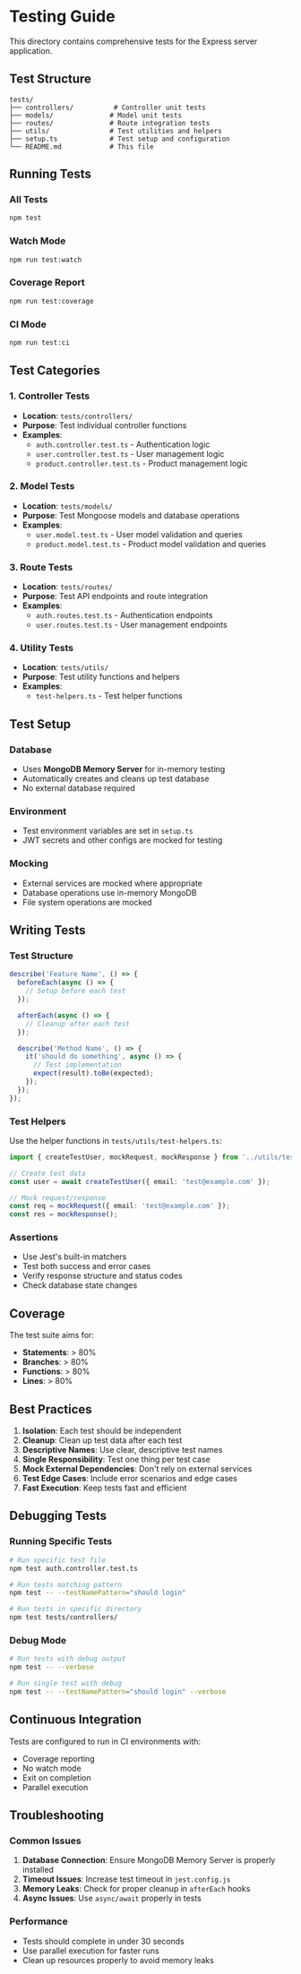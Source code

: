 # Testing Guide

This directory contains comprehensive tests for the Express server application.

## Test Structure

```
tests/
├── controllers/          # Controller unit tests
├── models/              # Model unit tests
├── routes/              # Route integration tests
├── utils/               # Test utilities and helpers
├── setup.ts             # Test setup and configuration
└── README.md            # This file
```

## Running Tests

### All Tests
```bash
npm test
```

### Watch Mode
```bash
npm run test:watch
```

### Coverage Report
```bash
npm run test:coverage
```

### CI Mode
```bash
npm run test:ci
```

## Test Categories

### 1. Controller Tests
- **Location**: `tests/controllers/`
- **Purpose**: Test individual controller functions
- **Examples**: 
  - `auth.controller.test.ts` - Authentication logic
  - `user.controller.test.ts` - User management logic
  - `product.controller.test.ts` - Product management logic

### 2. Model Tests
- **Location**: `tests/models/`
- **Purpose**: Test Mongoose models and database operations
- **Examples**:
  - `user.model.test.ts` - User model validation and queries
  - `product.model.test.ts` - Product model validation and queries

### 3. Route Tests
- **Location**: `tests/routes/`
- **Purpose**: Test API endpoints and route integration
- **Examples**:
  - `auth.routes.test.ts` - Authentication endpoints
  - `user.routes.test.ts` - User management endpoints

### 4. Utility Tests
- **Location**: `tests/utils/`
- **Purpose**: Test utility functions and helpers
- **Examples**:
  - `test-helpers.ts` - Test helper functions

## Test Setup

### Database
- Uses **MongoDB Memory Server** for in-memory testing
- Automatically creates and cleans up test database
- No external database required

### Environment
- Test environment variables are set in `setup.ts`
- JWT secrets and other configs are mocked for testing

### Mocking
- External services are mocked where appropriate
- Database operations use in-memory MongoDB
- File system operations are mocked

## Writing Tests

### Test Structure
```typescript
describe('Feature Name', () => {
  beforeEach(async () => {
    // Setup before each test
  });

  afterEach(async () => {
    // Cleanup after each test
  });

  describe('Method Name', () => {
    it('should do something', async () => {
      // Test implementation
      expect(result).toBe(expected);
    });
  });
});
```

### Test Helpers
Use the helper functions in `tests/utils/test-helpers.ts`:

```typescript
import { createTestUser, mockRequest, mockResponse } from '../utils/test-helpers';

// Create test data
const user = await createTestUser({ email: 'test@example.com' });

// Mock request/response
const req = mockRequest({ email: 'test@example.com' });
const res = mockResponse();
```

### Assertions
- Use Jest's built-in matchers
- Test both success and error cases
- Verify response structure and status codes
- Check database state changes

## Coverage

The test suite aims for:
- **Statements**: > 80%
- **Branches**: > 80%
- **Functions**: > 80%
- **Lines**: > 80%

## Best Practices

1. **Isolation**: Each test should be independent
2. **Cleanup**: Clean up test data after each test
3. **Descriptive Names**: Use clear, descriptive test names
4. **Single Responsibility**: Test one thing per test case
5. **Mock External Dependencies**: Don't rely on external services
6. **Test Edge Cases**: Include error scenarios and edge cases
7. **Fast Execution**: Keep tests fast and efficient

## Debugging Tests

### Running Specific Tests
```bash
# Run specific test file
npm test auth.controller.test.ts

# Run tests matching pattern
npm test -- --testNamePattern="should login"

# Run tests in specific directory
npm test tests/controllers/
```

### Debug Mode
```bash
# Run tests with debug output
npm test -- --verbose

# Run single test with debug
npm test -- --testNamePattern="should login" --verbose
```

## Continuous Integration

Tests are configured to run in CI environments with:
- Coverage reporting
- No watch mode
- Exit on completion
- Parallel execution

## Troubleshooting

### Common Issues

1. **Database Connection**: Ensure MongoDB Memory Server is properly installed
2. **Timeout Issues**: Increase test timeout in `jest.config.js`
3. **Memory Leaks**: Check for proper cleanup in `afterEach` hooks
4. **Async Issues**: Use `async/await` properly in tests

### Performance

- Tests should complete in under 30 seconds
- Use parallel execution for faster runs
- Clean up resources properly to avoid memory leaks
